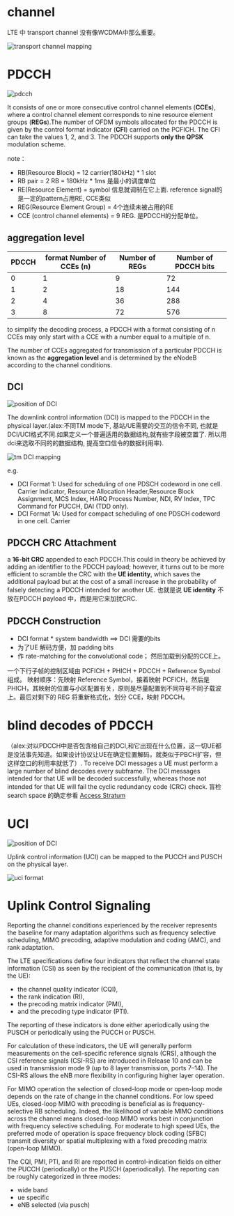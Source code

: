 # channel
 LTE 中 transport channel 没有像WCDMA中那么重要。

![transport channel mapping](images/transport_channel.png)

# PDCCH
![pdcch](images/pdcch.png)

It consists of one or more consecutive control channel elements (**CCEs**), where a control channel element corresponds to nine resource element groups (**REGs**).The number of OFDM symbols allocated for the PDCCH is given by the control format indicator (**CFI**) carried on the PCFICH. The CFI can take the values 1, 2, and 3. The PDCCH supports **only the QPSK** modulation scheme.

note： 
* RB(Resource Block) = 12 carrier(180kHz) * 1 slot
* RB pair = 2 RB = 180kHz * 1ms 是最小的调度单位
* RE(Resource Element) = symbol 信息就调制在它上面. reference signal的是一定的pattern占用RE, CCE类似
* REG(Resource Element Group) = 4个连续未被占用的RE
* CCE (control channel elements) =  9 REG. 是PDCCH的分配单位。

## aggregation level

PDCCH | format Number of CCEs (n)| Number of REGs |Number of PDCCH bits|
------|--------------------------|----------------|--------------------|
0 |1 |9| 72|
1 |2 |18| 144|
2 |4 |36 |288|
3 |8 |72 |576|

to simplify the decoding process, a PDCCH with a format consisting of n CCEs may only start with a CCE with a number equal to a multiple of n.

The number of CCEs aggregated for transmission of a particular PDCCH is known as the **aggregation level** and is determined by the eNodeB according to the channel conditions.

## DCI
![position of DCI](images/dl_arch.png)

The downlink control information (DCI) is mapped to the PDCCH in the physical layer.(alex:不同TM mode下, 基站/UE需要的交互的信令不同, 也就是DCI/UCI格式不同.如果定义一个普遍适用的数据结构,就有些字段被空置了. 所以用dci来选取不同的的数据结构, 提高空口信令的数据利用率).

![tm DCI mapping](images/tm_dci.png)

e.g.

* DCI Format 1: Used for scheduling of one PDSCH codeword in one cell. Carrier Indicator, Resource Allocation Header,Resource Block Assignment, MCS Index, HARQ Process Number, NDI, RV Index, TPC Command for PUCCH, DAI (TDD only).
* DCI Format 1A: Used for compact scheduling of one PDSCH codeword in one cell. Carrier

## PDCCH CRC Attachment
 a **16-bit CRC** appended to each PDCCH.This could in theory be achieved by adding an identifier to the PDCCH payload; however, it turns out to be more efficient to scramble the CRC with the **UE identity**, which saves the additional payload but at the cost of a small increase in the probability of falsely detecting a PDCCH intended for another UE. 也就是说 **UE identity** 不放在PDCCH payload 中，而是用它来加扰CRC.

## PDCCH Construction
* DCI format * system bandwidth ==> DCI 需要的bits
* 为了UE 解码方便，加 padding bits
* 作 rate-matching for the convolutional code； 然后加载到分配的CCE上。

一个下行子帧的控制区域由 PCFICH + PHICH + PDCCH + Reference Symbol 组成。 映射顺序：先映射 Reference Symbol，接着映射 PCFICH，然后是 PHICH，其映射的位置与小区配置有关，原则是尽量配置到不同符号不同子载波上。最后对剩下的 REG 将重新格式化，划分 CCE，映射 PDCCH。

# blind decodes of PDCCH
 （alex:对以PDCCH中是否包含给自己的DCI,和它出现在什么位置，这一切UE都是没法事先知道。如果设计协议让UE在确定位置解码，就类似于PBCH扩容，但这样空口的利用率就低了）. To receive DCI messages a UE must perform a large number of blind decodes every subframe. The DCI messages intended for that UE will be decoded successfully, whereas those not intended for that UE will fail the cyclic redundancy code (CRC) check.  盲检 search space 的确定参看 [Access Stratum](AS.md)

# UCI
![position of DCI](images/ul_arch.png)

Uplink control information (UCI) can be mapped to the PUCCH and PUSCH on the physical layer.

![uci format](images/uci_format.png)

# Uplink Control Signaling
Reporting the channel conditions experienced by the receiver represents the baseline for many adaptation algorithms such as frequency selective scheduling, MIMO precoding, adaptive modulation and coding (AMC), and rank adaptation.

The LTE specifications define four indicators that reflect the channel state information (CSI) as seen by the recipient of the communication (that is, by the UE): 
* the channel quality indicator (CQI), 
* the rank indication (RI), 
* the precoding matrix indicator (PMI), 
* and the precoding type indicator (PTI).
 
The reporting of these indicators is done either aperiodically using the PUSCH or periodically using the PUCCH or PUSCH.

For calculation of these indicators, the UE will generally perform measurements on the cell-specific reference signals (CRS), although the CSI reference signals (CSI-RS) are introduced in Release 10 and can be used in transmission mode 9 (up to 8 layer transmission, ports 7–14). The CSI-RS allows the eNB more flexibility in configuring higher layer operation. 

For MIMO operation the selection of closed-loop mode or open-loop mode depends on the rate of change in the channel conditions. For low speed UEs, closed-loop MIMO with precoding is beneficial as is frequency-selective RB scheduling. Indeed, the likelihood of variable MIMO conditions across the channel means closed-loop MIMO works best in conjunction with frequency selective scheduling. For moderate to high speed UEs, the preferred mode of operation is space frequency block coding (SFBC) transmit diversity or spatial multiplexing with a fixed precoding matrix (open-loop MIMO).

The CQI, PMI, PTI, and RI are reported in control-indication fields on either the PUCCH (periodically) or the PUSCH (aperiodically). The reporting can be roughly categorized in three modes:
* wide band
* ue specific
* eNB selected (via pusch)


